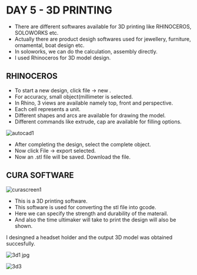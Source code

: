 # DAY 5 - 3D PRINTING


- There are different softwares available for 3D printing like RHINOCEROS, SOLOWORKS etc.
- Actually there are product desigh softwares used for jewellery, furniture, ornamental, boat design etc.
- In soloworks, we can do the calculation, assembly directly.
- I used Rhinoceros for 3D model design.


## RHINOCEROS
 - To start a new design, click file -> new .
 - For accuracy, small object(millimeter is selected.
 - In Rhino, 3 views are available namely top, front and perspective.
 - Each cell represents a unit.
 - Different shapes and arcs are available for drawing the model.
 - Different commands like extrude, cap are available for filling options.

![autocad1](https://user-images.githubusercontent.com/30692869/29832147-d8a41e58-8d04-11e7-8141-ef285cc40995.png)





- After completing the design, select the complete object.
- Now click File -> export selected.
- Now an .stl file will be saved. Download the file.


## CURA SOFTWARE

![curascreen1](https://user-images.githubusercontent.com/30692869/29831942-4c7cc420-8d04-11e7-8424-94db3952c598.png)
- This is a 3D printing software.
- This software is used for converting the stl file into gcode.
- Here we can specify the strength and durability of the materail.
- And also the time ultimaker will take to print the design will also be shown.


I desingned a headset holder and the output 3D model was obtained succesfully.

![3d1 jpg](https://user-images.githubusercontent.com/30692869/29832257-397504f4-8d05-11e7-81fc-7c33ce75bba4.png)

![3d3](https://user-images.githubusercontent.com/30692869/29832361-907c68f0-8d05-11e7-85e6-5fed7a959ba0.jpg)



